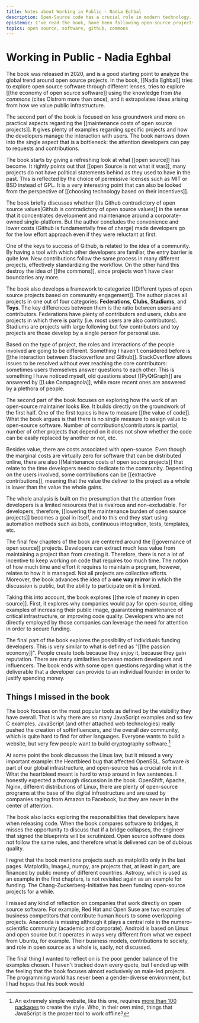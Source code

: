 ```yaml
---
title: Notes about Working in Public - Nadia Eghbal
description: Open-Source code has a crucial role in modern technology. Nadia Eghbal explores some of the modern concepts around this community, how it governs itself, and where it could be headed
epistemic: I've read the book, have been following open-source projects and the community for several years already. I don't have meta-knowledge in the same way the book does
topics: open source, software, github, commons
---
```

# Working in Public - Nadia Eghbal
The book was released in 2020, and is a good starting point to analyze the global trend around open source projects. In the book, [[Nadia Eghbal]] tries to explore open source software through different lenses, tries to explore [[the economy of open source software]] using the knowledge from *the commons* (cites Olstrom more than once), and it extrapolates ideas arising from how we value public infrastructure. 

The second part of the book is focused on less groundwork and more on practical aspects regarding the [[maintenance costs of open source projects]]. It gives plenty of examples regarding specific projects and how the developers manage the interaction with users. The book narrows down into the single aspect that is a bottleneck: the attention developers can pay to requests and contributions. 

The book starts by giving a refreshing look at what [[open source]] has become. It rightly points out that [[open Source is not what it was]], many projects do not have political statements behind as they used to have in the past. This is reflected by the choice of permissive licenses such as MIT or BSD instead of GPL. It is a very interesting point that can also be looked from the perspective of [[choosing technology based on their incentives]]. 

The book briefly discusses whether [[Is Github contradictory of open source values|Github is contradictory of open source values]] in the sense that it concentrates development and maintenance around a corporate-owned single-platform. But the author concludes the convenience and lower costs (Github is fundamentally free of charge) made developers go for the low effort approach even if they were reluctant at first. 

One of the keys to success of Github, is related to the idea of a community. By having a tool with which other developers are familiar, the entry barrier is quite low. New contributions follow the same process in many different projects, effectively standardizing the workflow. On the other hand this destroy the idea of [[the commons]], since projects won't have clear boundaries any more. 

The book also develops a framework to categorize [[Different types of open source projects based on community engagement]]. The author places all projects in one out of four categories: **Federations**, **Clubs**, **Stadiums**, and **Toys**. The key differences between them is the ratio between users and contributors. Federations have plenty of contributors and users, clubs are projects in which there is parity (i.e. most users are also contributors). Stadiums are projects with large following but few contributors and toy projects are those develop by a single person for personal use. 

Based on the type of project, the roles and interactions of the people involved are going to be different. Something I haven't considered before is [[the interaction between Stackoverflow and Github]]. StackOverflow allows issues to be resolved without ever reaching the core contributors: sometimes users themselves answer questions to each other. This is something I have noticed myself, old questions about [[PyQtGraph]] are answered by [[Luke Campagnola]], while more recent ones are answered by a plethora of people. 

The second part of the book focuses on exploring how the work of an open-source maintainer looks like. It builds directly on the groundwork of the first half. One of the first topics is how to measure [[the value of code]]. What the book argues is that there is no single measure to assign value to open-source software. Number of contributions/contributors is partial, number of other projects that depend on it does not show whether the code can be easily replaced by another or not, etc. 

Besides value, there are costs associated with open-source. Even though the marginal costs are virtually zero for software that can be distributed online, there are also [[Maintenance costs of open source projects]] that relate to the time developers need to dedicate to the community. Depending on the users involved, some contributions can be [[extractive contributions]], meaning that the value the deliver to the project as a whole is lower than the value the whole gains. 

The whole analysis is built on the presumption that the attention from developers is a limited resources that is rivalrous and non-excludable. For developers, therefore, [[lowering the maintenance burden of open source projects]] becomes a goal in itself, and to this end they start using automation methods such as bots, continuous integration, tests, templates, etc. 

The final few chapters of the book are centered around the [[governance of open source]] projects. Developers can extract much less value from maintaining a project than from creating it. Therefore, there is not a lot of incentive to keep working on code that requires too much time. The notion of how much time and effort it requires to maintain a program, however, relates to how it is managed. Not all projects are collective efforts. Moreover, the book advances the idea of a **one way mirror** in which the discussion is public, but the ability to participate on it is limited. 

Taking this into account, the book explores [[the role of money in open source]]. First, it explores why companies would pay for open-source, citing examples of increasing their public image, guaranteeing maintenance of critical infrastructure, or improving code quality. Developers who are not directly employed by those companies can leverage the need for attention in order to secure funding. 

The final part of the book explores the possibility of individuals funding developers. This is very similar to what is defined as "[[the passion economy]]". People create tools because they enjoy it, because they gain reputation. There are many similarities between modern developers and influencers. The book ends with some open questions regarding what is the deliverable that a developer can provide to an individual founder in order to justify spending money. 

## Things I missed in the book
The book focuses on the most popular tools as defined by the visibility they have overall. That is why there are so many JavaScript examples and so few C examples. JavaScript (and other attached web technologies) really pushed the creation of softinfluencers, and the overall *dev* community, which is quite hard to find for other languages. Everyone wants to build a website, but very few people want to build cryptography software.[^1] 

At some point the book discusses the Linus law, but it missed a very important example: the Heartbleed bug that affected OpenSSL. Software *is* part of our global infrastructure, and open-source has a crucial role in it. What the heartbleed meant is hard to wrap around in few sentences. I honestly expected a thorough discussion in the book. OpenShift, Apache, Nginx, different distributions of Linux, there are plenty of open-source programs at the base of the digital infrastructure and are used by companies raging from Amazon to Facebook, but they are never in the center of attention. 

The book also lacks exploring the responsibilities that developers have when releasing code. When the book compares software to bridges, it misses the opportunity to discuss that if a bridge collapses, the engineer that signed the blueprints will be scrutinized. Open source software does not follow the same rules, and therefore what is delivered can be of dubious quality. 

I regret that the book mentions projects such as matplotlib only in the last pages. Matplotlib, ImageJ, numpy, are projects that, at least in part, are financed by public money of different countries. Astropy, which is used as an example in the first chapters, is not revisited again as an example for funding. The Chang-Zuckerberg-Initiative has been funding open-source projects for a while. 

I missed any kind of reflection on companies that work directly on open source software. For example, Red Hat and Open Suse are two examples of business competitors that contribute human hours to some overlapping projects. Anaconda is missing although it plays a central role in the numero-scientific community (academic and corporate). Android is based on Linux and open source but it operates in ways very different from what we expect from Ubuntu, for example. Their business models, contributions to society, and role in open source as a whole is, sadly, not discussed. 

The final thing I wanted to reflect on is the poor gender balance of the examples chosen. I haven't tracked down every quote, but I ended up with the feeling that the book focuses almost exclusively on male-led projects. The programming world has never been a gender-diverse environment, but I had hopes that his book would

[^1]: An extremely simple website, like this one, requires [more than 100 packages](https://github.com/aquilesC/static_website_builder/blob/master/templates/package-lock.json) to create the style. Who, in their own mind, things that JavaScript is the proper tool to work offline?
